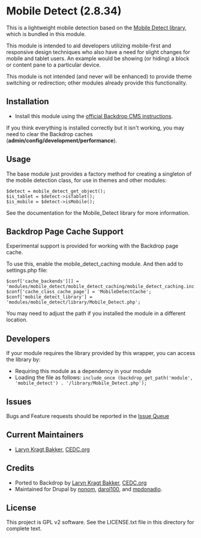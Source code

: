 Mobile Detect (2.8.34)
======================

This is a lightweight mobile detection based on the [Mobile Detect library](https://github.com/serbanghita/Mobile-Detect),
which is bundled in this module. 

This module is intended to aid developers utilizing mobile-first and 
responsive design techniques who also have a need for slight changes for 
mobile and tablet users. An example would be showing (or hiding) a block 
or content pane to a particular device. 

This module is not intended (and never will be enhanced) to provide 
theme switching or redirection; other modules already provide this 
functionality. 

Installation
------------

- Install this module using the [official Backdrop CMS instructions](https://backdropcms.org/guide/modules).

If you think everything is installed correctly but it isn't working, you may
need to clear  the Backdrop caches (**admin/config/development/performance**). 

Usage
------------

The base module just provides a factory method for creating a singleton 
of the mobile detection class, for use in themes and other modules: 

    $detect = mobile_detect_get_object();
    $is_tablet = $detect->isTablet();
    $is_mobile = $detect->isMobile();

See the documentation for the Mobile_Detect library for more information.

Backdrop Page Cache Support
-------------------------

Experimental support is provided for working with the Backdrop page cache.

To use this, enable the mobile_detect_caching module.  And then add
to settings.php file:

    $conf['cache_backends'][] = 'modules/mobile_detect/mobile_detect_caching/mobile_detect_caching.inc';
    $conf['cache_class_cache_page'] = 'MobileDetectCache';
    $conf['mobile_detect_library'] = 'modules/mobile_detect/library/Mobile_Detect.php';

You may need to adjust the path if you installed
the module in a different location.

Developers
------------

If your module requires the library provided by this wrapper, you can access the
library by:

- Requiring this module as a dependency in your module
- Loading the file as follows: `include_once (backdrop_get_path('module', 'mobile_detect') . '/library/Mobile_Detect.php');`

Issues
------

Bugs and Feature requests should be reported in the [Issue Queue](https://github.com/backdrop-contrib/mobile_detect/issues)

Current Maintainers
-------------------

- [Laryn Kragt Bakker](https://github.com/laryn), [CEDC.org](https://CEDC.org) 

Credits
-------

- Ported to Backdrop by [Laryn Kragt Bakker](https://github.com/laryn), [CEDC.org](https://CEDC.org)
- Maintained for Drupal by [nonom](https://www.drupal.org/u/nonom), [darol100](https://www.drupal.org/u/darol100), and [mpdonadio](https://www.drupal.org/u/mpdonadio).


License
-------

This project is GPL v2 software. See the LICENSE.txt file in this directory for
complete text.
